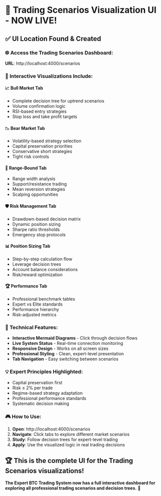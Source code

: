 # 🎯 Trading Scenarios Visualization UI - NOW LIVE!

## ✅ **UI Location Found & Created**

### 🌐 **Access the Trading Scenarios Dashboard:**
**URL**: http://localhost:4000/scenarios

### 🎨 **Interactive Visualizations Include:**

#### 📈 **Bull Market Tab**
- Complete decision tree for uptrend scenarios
- Volume confirmation logic
- RSI-based entry strategies
- Stop loss and take profit targets

#### 📉 **Bear Market Tab** 
- Volatility-based strategy selection
- Capital preservation priorities
- Conservative short strategies
- Tight risk controls

#### 🌊 **Range-Bound Tab**
- Range width analysis
- Support/resistance trading
- Mean reversion strategies
- Scalping opportunities

#### 🛡️ **Risk Management Tab**
- Drawdown-based decision matrix
- Dynamic position sizing
- Sharpe ratio thresholds
- Emergency stop protocols

#### 📊 **Position Sizing Tab**
- Step-by-step calculation flow
- Leverage decision trees
- Account balance considerations
- Risk/reward optimization

#### 🏆 **Performance Tab**
- Professional benchmark tables
- Expert vs Elite standards
- Performance hierarchy
- Risk-adjusted metrics

### 🔧 **Technical Features:**
- **Interactive Mermaid Diagrams** - Click through decision flows
- **Live System Status** - Real-time connection monitoring
- **Responsive Design** - Works on all screen sizes
- **Professional Styling** - Clean, expert-level presentation
- **Tab Navigation** - Easy switching between scenarios

### 💡 **Expert Principles Highlighted:**
- Capital preservation first
- Risk ≤ 2% per trade
- Regime-based strategy adaptation
- Professional performance standards
- Systematic decision making

### 🎮 **How to Use:**
1. **Open**: http://localhost:4000/scenarios
2. **Navigate**: Click tabs to explore different market scenarios
3. **Study**: Follow decision trees for expert-level trading
4. **Apply**: Use the visualized logic in real trading decisions

## 🏆 **This is the complete UI for the Trading Scenarios visualizations!**

**The Expert BTC Trading System now has a full interactive dashboard for exploring all professional trading scenarios and decision trees.** 🚀